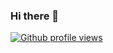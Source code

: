 ### Hi there 👋

[![Github profile views](https://gpvc.arturio.dev/RubyWallby)](https://mustafacansahinbas.com) 

